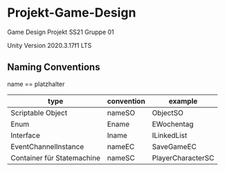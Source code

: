 # Projekt-Game-Design
Game Design Projekt SS21 Gruppe 01

Unity Version 2020.3.17f1 LTS


## Naming Conventions
name == platzhalter


type                | convention | example
---                 | ---        | ---
Scriptable Object   | nameSO     | ObjectSO
Enum                | Ename      | EWochentag
Interface           | Iname      | ILinkedList
EventChannelInstance| nameEC   | SaveGameEC
Container für Statemachine| nameSC   | PlayerCharacterSC
